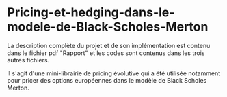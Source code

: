 # Pricing-et-hedging-dans-le-modele-de-Black-Scholes-Merton

La description complète du projet et de son implémentation est contenu dans le fichier pdf "Rapport" et les codes sont contenus dans les trois autres fichiers.

Il s'agit d'une mini-librairie de pricing évolutive qui a été utilisée notamment pour pricer des options européennes dans le modèle de Black Scholes Merton.
